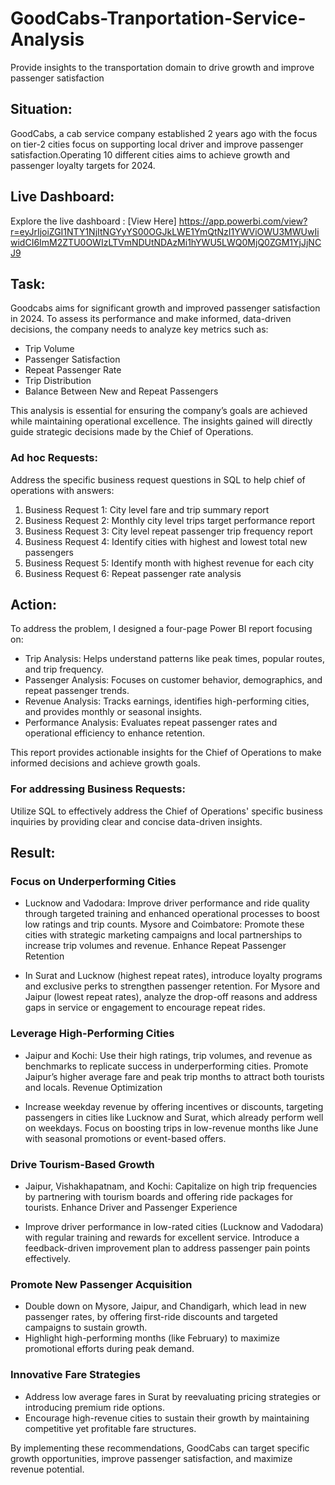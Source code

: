 # GoodCabs-Tranportation-Service-Analysis
Provide insights to the transportation domain to drive growth and improve passenger satisfaction

## Situation:
GoodCabs, a cab service company established 2 years ago with the focus on tier-2 cities focus on supporting local driver and improve passenger satisfaction.Operating 10 different cities aims to achieve growth and passenger loyalty targets for 2024.

## Live Dashboard:

Explore the live dashboard : [View Here] https://app.powerbi.com/view?r=eyJrIjoiZGI1NTY1NjItNGYyYS00OGJkLWE1YmQtNzI1YWViOWU3MWUwIiwidCI6ImM2ZTU0OWIzLTVmNDUtNDAzMi1hYWU5LWQ0MjQ0ZGM1YjJjNCJ9

## Task:
Goodcabs aims for significant growth and improved passenger satisfaction in 2024. To assess its performance and make informed, data-driven decisions, the company needs to analyze key metrics such as:

- Trip Volume
- Passenger Satisfaction 
- Repeat Passenger Rate
- Trip Distribution
- Balance Between New and Repeat Passengers

This analysis is essential for ensuring the company’s goals are achieved while maintaining operational excellence. The insights gained will directly guide strategic decisions made by the Chief of Operations.

### Ad hoc Requests:
Address the specific business request questions in SQL to help chief of operations with answers:

1) Business Request 1: City level fare and trip summary report
2) Business Request 2: Monthly city level trips target performance report
3) Business Request 3: City level repeat passenger trip frequency report
4) Business Request 4: Identify cities with highest and lowest total new passengers
5) Business Request 5: Identify month with highest revenue for each city
6) Business Request 6: Repeat passenger rate analysis

## Action:
To address the problem, I designed a four-page Power BI report focusing on:

- Trip Analysis: Helps understand patterns like peak times, popular routes, and trip frequency.
- Passenger Analysis: Focuses on customer behavior, demographics, and repeat passenger trends.
- Revenue Analysis: Tracks earnings, identifies high-performing cities, and provides monthly or seasonal insights.
- Performance Analysis: Evaluates repeat passenger rates and operational efficiency to enhance retention.

This report provides actionable insights for the Chief of Operations to make informed decisions and achieve growth goals.

### For addressing Business Requests:
Utilize SQL to effectively address the Chief of Operations' specific business inquiries by providing clear and concise data-driven insights.

## Result:

### Focus on Underperforming Cities

- Lucknow and Vadodara: Improve driver performance and ride quality through targeted training and enhanced operational processes to boost low ratings and trip counts.
Mysore and Coimbatore: Promote these cities with strategic marketing campaigns and local partnerships to increase trip volumes and revenue.
Enhance Repeat Passenger Retention

- In Surat and Lucknow (highest repeat rates), introduce loyalty programs and exclusive perks to strengthen passenger retention.
For Mysore and Jaipur (lowest repeat rates), analyze the drop-off reasons and address gaps in service or engagement to encourage repeat rides.

### Leverage High-Performing Cities

- Jaipur and Kochi: Use their high ratings, trip volumes, and revenue as benchmarks to replicate success in underperforming cities.
Promote Jaipur’s higher average fare and peak trip months to attract both tourists and locals.
Revenue Optimization

- Increase weekday revenue by offering incentives or discounts, targeting passengers in cities like Lucknow and Surat, which already perform well on weekdays.
Focus on boosting trips in low-revenue months like June with seasonal promotions or event-based offers.

### Drive Tourism-Based Growth

- Jaipur, Vishakhapatnam, and Kochi: Capitalize on high trip frequencies by partnering with tourism boards and offering ride packages for tourists.
Enhance Driver and Passenger Experience

- Improve driver performance in low-rated cities (Lucknow and Vadodara) with regular training and rewards for excellent service.
Introduce a feedback-driven improvement plan to address passenger pain points effectively.

### Promote New Passenger Acquisition

- Double down on Mysore, Jaipur, and Chandigarh, which lead in new passenger rates, by offering first-ride discounts and targeted campaigns to sustain growth.
- Highlight high-performing months (like February) to maximize promotional efforts during peak demand.

### Innovative Fare Strategies

- Address low average fares in Surat by reevaluating pricing strategies or introducing premium ride options.
- Encourage high-revenue cities to sustain their growth by maintaining competitive yet profitable fare structures.

By implementing these recommendations, GoodCabs can target specific growth opportunities, improve passenger satisfaction, and maximize revenue potential.


